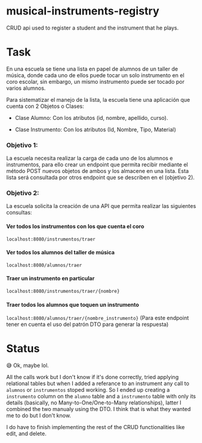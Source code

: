 # musical-instruments-registry
CRUD api used to register a student and the instrument that he plays.

# Task

En una escuela se tiene una lista en papel de alumnos de un taller de música, donde cada uno de ellos puede tocar un solo instrumento en el coro escolar, sin embargo, un mismo instrumento puede ser tocado por varios alumnos. 

Para sistematizar el manejo de la lista, la escuela tiene una aplicación que cuenta con 2 Objetos o Clases:

- Clase Alumno: Con los atributos (id, nombre, apellido, curso).

- Clase Instrumento: Con los atributos (Id, Nombre,  Tipo,  Material)
### Objetivo 1:
La escuela necesita realizar la carga de cada uno de los alumnos e instrumentos, para ello crear un endpoint que permita recibir mediante el método POST nuevos objetos de ambos y los almacene en una lista. Esta lista será consultada por otros endpoint que se describen en el (objetivo 2).

### Objetivo 2:
La escuela solicita la creación de una API que permita realizar las siguientes consultas:

#### Ver todos los instrumentos con los que cuenta el coro

`localhost:8080/instrumentos/traer`

#### Ver todos los alumnos del taller de música

`localhost:8080/alumnos/traer`

#### Traer un instrumento en particular

`localhost:8080/instrumentos/traer/{nombre}`

#### Traer todos los alumnos que toquen un instrumento

`localhost:8080/alumnos/traer/{nombre_instrumento}`
(Para este endpoint tener en cuenta el uso del patrón DTO para generar la respuesta)

# Status

:sweat_smile: Ok, maybe lol.

All the calls work but I don't know if it's done correctly, tried applying relational tables but when I added a referance to an instrument any call to `alumnos` or `instrumentos` stoped working.
So I ended up creating a `instrumento` column on the `alumno` table and a `instrumento` table with only its details (basically, no Many-to-One/One-to-Many relationships), latter I combined the two manualy using the DTO. I think that is what they wanted me to do but I don't know.

I do have to finish implementing the rest of the CRUD functionalities like edit, and delete.
